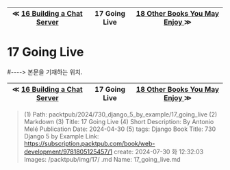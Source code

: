 
| ≪ [ 16 Building a Chat Server ](/packtpub/2024/730_django_5_by_example/16_building_a_chat_server) | 17 Going Live | [ 18 Other Books You May Enjoy ](/packtpub/2024/730_django_5_by_example/18_other_books_you_may_enjoy) ≫ |
|:----:|:----:|:----:|

# 17 Going Live
#----> 본문을 기재하는 위치.



| ≪ [ 16 Building a Chat Server ](/packtpub/2024/730_django_5_by_example/16_building_a_chat_server) | 17 Going Live | [ 18 Other Books You May Enjoy ](/packtpub/2024/730_django_5_by_example/18_other_books_you_may_enjoy) ≫ |
|:----:|:----:|:----:|

> (1) Path: packtpub/2024/730_django_5_by_example/17_going_live
> (2) Markdown
> (3) Title: 17 Going Live
> (4) Short Description: By Antonio Melé Publication Date: 2024-04-30
> (5) tags: Django
> Book Title: 730 Django 5 by Example
> Link: https://subscription.packtpub.com/book/web-development/9781805125457/1
> create: 2024-07-30 화 12:32:03
> Images: /packtpub/img/17/
> .md Name: 17_going_live.md

